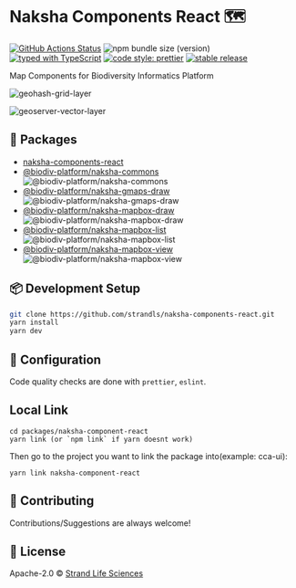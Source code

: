 # Naksha Components React 🗺️

[![GitHub Actions Status](https://github.com/strandls/naksha-components-react/workflows/CI/badge.svg)](https://github.com/strandls/naksha-components-react/actions)
![npm bundle size (version)](https://img.shields.io/bundlephobia/minzip/naksha-components-react/latest)
[![typed with TypeScript](https://badgen.net/badge/icon/typescript?icon=typescript&label)](https://www.typescriptlang.org)
[![code style: prettier](https://img.shields.io/badge/code_style-prettier-ff69b4.svg)](https://github.com/prettier/prettier)
[![stable release](https://badgen.net/github/release/strandls/naksha-components-react/stable)](https://github.com/strandls/naksha-components-react/releases)

Map Components for Biodiversity Informatics Platform

![geohash-grid-layer](https://user-images.githubusercontent.com/5774849/157698247-e125ba02-a2a0-45b9-83e3-119e53026e97.gif)

![geoserver-vector-layer](https://user-images.githubusercontent.com/5774849/157698405-ad1e4e18-58c4-4407-90bf-1468c1bca558.gif)

## 🔌 Packages

- [naksha-components-react](./packages/naksha-components-react/README.md)
- [@biodiv-platform/naksha-commons](./packages/naksha-commons/README.md) ![@biodiv-platform/naksha-commons](https://img.shields.io/bundlephobia/minzip/@biodiv-platform/naksha-commons/latest)
- [@biodiv-platform/naksha-gmaps-draw](./packages/naksha-gmaps-draw/README.md) ![@biodiv-platform/naksha-gmaps-draw](https://img.shields.io/bundlephobia/minzip/@biodiv-platform/naksha-gmaps-draw/latest)
- [@biodiv-platform/naksha-mapbox-draw](./packages/naksha-mapbox-draw/README.md) ![@biodiv-platform/naksha-mapbox-draw](https://img.shields.io/bundlephobia/minzip/@biodiv-platform/naksha-mapbox-draw/latest?z)
- [@biodiv-platform/naksha-mapbox-list](./packages/naksha-mapbox-list/README.md) ![@biodiv-platform/naksha-mapbox-list](https://img.shields.io/bundlephobia/minzip/@biodiv-platform/naksha-mapbox-list/latest)
- [@biodiv-platform/naksha-mapbox-view](./packages/naksha-mapbox-view/README.md) ![@biodiv-platform/naksha-mapbox-view](https://img.shields.io/bundlephobia/minzip/@biodiv-platform/naksha-mapbox-view/latest)

## 📦 Development Setup

```sh
git clone https://github.com/strandls/naksha-components-react.git
yarn install
yarn dev
```

## 🔧 Configuration

Code quality checks are done with `prettier`, `eslint`.

## Local Link
```
cd packages/naksha-component-react
yarn link (or `npm link` if yarn doesnt work)
```
Then go to the project you want to link the package into(example: cca-ui):
```
yarn link naksha-component-react
```

## 🙏 Contributing

Contributions/Suggestions are always welcome!

## 📄 License

Apache-2.0 &copy; [Strand Life Sciences](https://github.com/strandls)

